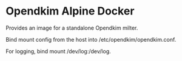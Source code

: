 # Opendkim Alpine Docker
Provides an image for a standalone Opendkim milter.

Bind mount config from the host into /etc/opendkim/opendkim.conf.

For logging, bind mount /dev/log:/dev/log.
